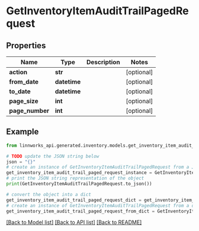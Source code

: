 # GetInventoryItemAuditTrailPagedRequest


## Properties

Name | Type | Description | Notes
------------ | ------------- | ------------- | -------------
**action** | **str** |  | [optional] 
**from_date** | **datetime** |  | [optional] 
**to_date** | **datetime** |  | [optional] 
**page_size** | **int** |  | [optional] 
**page_number** | **int** |  | [optional] 

## Example

```python
from linnworks_api.generated.inventory.models.get_inventory_item_audit_trail_paged_request import GetInventoryItemAuditTrailPagedRequest

# TODO update the JSON string below
json = "{}"
# create an instance of GetInventoryItemAuditTrailPagedRequest from a JSON string
get_inventory_item_audit_trail_paged_request_instance = GetInventoryItemAuditTrailPagedRequest.from_json(json)
# print the JSON string representation of the object
print(GetInventoryItemAuditTrailPagedRequest.to_json())

# convert the object into a dict
get_inventory_item_audit_trail_paged_request_dict = get_inventory_item_audit_trail_paged_request_instance.to_dict()
# create an instance of GetInventoryItemAuditTrailPagedRequest from a dict
get_inventory_item_audit_trail_paged_request_from_dict = GetInventoryItemAuditTrailPagedRequest.from_dict(get_inventory_item_audit_trail_paged_request_dict)
```
[[Back to Model list]](../README.md#documentation-for-models) [[Back to API list]](../README.md#documentation-for-api-endpoints) [[Back to README]](../README.md)


